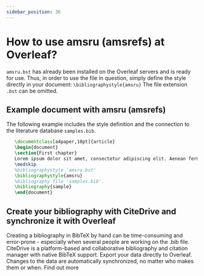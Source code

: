 ```yaml
---
sidebar_position: 36
---
```


# How to use amsru (amsrefs) at Overleaf?
`amsru.bst` has already been installed on the Overleaf servers and is ready for use. Thus, in order to use the file in question, simply define the style directly in your document: `\bibliographystyle{amsru}` The file extension `.bst` can be omitted.

## Example document with amsru (amsrefs)
The following example includes the style definition and the connection to the literature database `samples.bib`.
```tex
   \documentclass[a4paper,10pt]{article}
   \begin{document}
   \section{First chapter}
   Lorem ipsum dolor sit amet, consectetur adipiscing elit. Aenean fermentum justo massa, ut maximus mauris sodales et. Aenean vel elit a erat rhoncus pharetra.
   \medskip
   %bibliographystyle 'amsru.bst'
   \bibliographystyle{amsru}
   %bibliography file 'samples.bib'.
   \bibliography{sample}
   \end{document}
```

## Create your bibliography with CiteDrive and synchronize it with Overleaf
Creating a bibliography in BibTeX by hand can be time-consuming and error-prone - especially when several people are working on the .bib file. CiteDrive is a platform-based and collaborative bibliography and citation manager with native BibTeX support. Export your data directly to Overleaf. Changes to the data are automatically synchronized, no matter who makes them or when. Find out more
